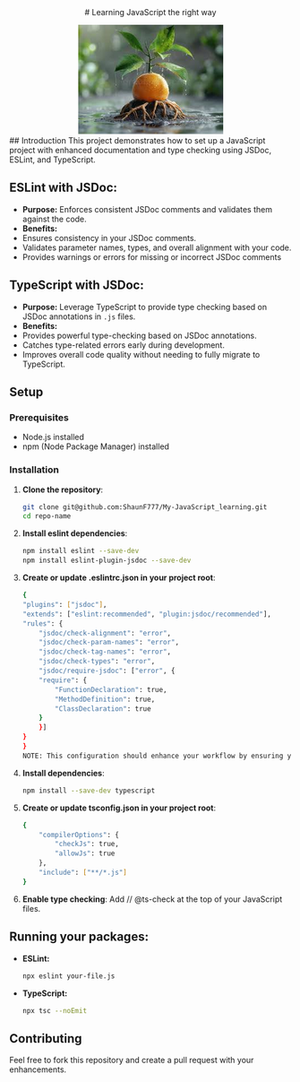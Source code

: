 <div align="center">
# Learning JavaScript the right way

<a name="top"></a>
<div align="center">
<img src="./assets/rootsinwater.jfif">

<div align="left">
## Introduction
This project demonstrates how to set up a JavaScript project with enhanced documentation and type checking using JSDoc, ESLint, and TypeScript.

## ESLint with JSDoc:
- **Purpose:** Enforces consistent JSDoc comments and validates them against the code.
- **Benefits:**
- Ensures consistency in your JSDoc comments.
- Validates parameter names, types, and overall alignment with your code.
- Provides warnings or errors for missing or incorrect JSDoc comments
## TypeScript with JSDoc:
- **Purpose:** Leverage TypeScript to provide type checking based on JSDoc annotations in `.js` files.
- **Benefits:**
- Provides powerful type-checking based on JSDoc annotations.
- Catches type-related errors early during development.
- Improves overall code quality without needing to fully migrate to TypeScript.

## Setup

### Prerequisites
- Node.js installed
- npm (Node Package Manager) installed

### Installation
1. **Clone the repository**:
   ```sh
   git clone git@github.com:ShaunF777/My-JavaScript_learning.git
   cd repo-name

2. **Install eslint dependencies**:
    ```sh
    npm install eslint --save-dev
    npm install eslint-plugin-jsdoc --save-dev

3. **Create or update .eslintrc.json in your project root**:
    ```sh
    {
    "plugins": ["jsdoc"],
    "extends": ["eslint:recommended", "plugin:jsdoc/recommended"],
    "rules": {
        "jsdoc/check-alignment": "error",
        "jsdoc/check-param-names": "error",
        "jsdoc/check-tag-names": "error",
        "jsdoc/check-types": "error",
        "jsdoc/require-jsdoc": ["error", {
        "require": {
            "FunctionDeclaration": true,
            "MethodDefinition": true,
            "ClassDeclaration": true
        }
        }]
    }
    }
    NOTE: This configuration should enhance your workflow by ensuring your JSDoc comments are aligned and your types are consistent.

4. **Install  dependencies**:
    ```sh
    npm install --save-dev typescript

5. **Create or update tsconfig.json in your project root**:
    ```sh
    {
        "compilerOptions": {
            "checkJs": true,
            "allowJs": true
        },
        "include": ["**/*.js"]
    }

6. **Enable type checking**: Add // @ts-check at the top of your JavaScript files.

## Running your packages:
- **ESLint:**
    ```sh
    npx eslint your-file.js

- **TypeScript:**
    ```sh
    npx tsc --noEmit


 ## Contributing
 Feel free to fork this repository and create a pull request with your enhancements.
 
